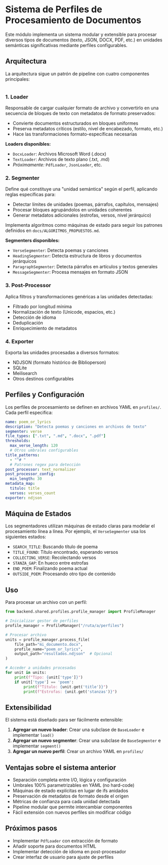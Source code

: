 # Sistema de Perfiles de Procesamiento de Documentos

Este módulo implementa un sistema modular y extensible para procesar diversos tipos de documentos (texto, JSON, DOCX, PDF, etc.) en unidades semánticas significativas mediante perfiles configurables.

## Arquitectura

La arquitectura sigue un patrón de pipeline con cuatro componentes principales:

```Documento → [LOADER] → bloques → [SEGMENTER] → unidades → [POST-PROCESSOR] → [EXPORTER] → NDJSON/DB
```

### 1. Loader

Responsable de cargar cualquier formato de archivo y convertirlo en una secuencia de bloques de texto con metadatos de formato preservados:

- Convierte documentos estructurados en bloques uniformes
- Preserva metadatos críticos (estilo, nivel de encabezado, formato, etc.)
- Hace las transformaciones formato-específicas necesarias

**Loaders disponibles:**
- `DocxLoader`: Archivos Microsoft Word (.docx)
- `TextLoader`: Archivos de texto plano (.txt, .md)
- *Próximamente:* `PdfLoader`, `JsonLoader`, etc.

### 2. Segmenter

Define qué constituye una "unidad semántica" según el perfil, aplicando reglas específicas para:

- Detectar límites de unidades (poemas, párrafos, capítulos, mensajes)
- Procesar bloques agrupándolos en unidades coherentes
- Generar metadatos adicionales (estrofas, versos, nivel jerárquico)

Implementa algoritmos como máquinas de estado para seguir los patrones definidos en `docs/ALGORITMOS_PROPUESTOS.md`.

**Segmenters disponibles:**
- `VerseSegmenter`: Detecta poemas y canciones
- `HeadingSegmenter`: Detecta estructura de libros y documentos jerárquicos
- `ParagraphSegmenter`: Detecta párrafos en artículos y textos generales
- `MessageSegmenter`: Procesa mensajes en formato JSON

### 3. Post-Processor

Aplica filtros y transformaciones genéricas a las unidades detectadas:

- Filtrado por longitud mínima
- Normalización de texto (Unicode, espacios, etc.)
- Detección de idioma
- Deduplicación
- Enriquecimiento de metadatos

### 4. Exporter

Exporta las unidades procesadas a diversos formatos:

- NDJSON (formato histórico de Biblioperson)
- SQLite
- Meilisearch
- Otros destinos configurables

## Perfiles y Configuración

Los perfiles de procesamiento se definen en archivos YAML en `profiles/`. Cada perfil especifica:

```yaml
name: poem_or_lyrics
description: "Detecta poemas y canciones en archivos de texto"
segmenter: verse
file_types: [".txt", ".md", ".docx", ".pdf"]
thresholds:
  max_verse_length: 120
  # Otros umbrales configurables
title_patterns:
  - "^# "
  # Patrones regex para detección
post_processor: text_normalizer
post_processor_config:
  min_length: 30
metadata_map:
  titulo: title
  versos: verses_count
exporter: ndjson
```

## Máquina de Estados

Los segmentadores utilizan máquinas de estado claras para modelar el procesamiento línea a línea. Por ejemplo, el `VerseSegmenter` usa los siguientes estados:

- `SEARCH_TITLE`: Buscando título de poema
- `TITLE_FOUND`: Título encontrado, esperando versos
- `COLLECTING_VERSE`: Recolectando versos
- `STANZA_GAP`: En hueco entre estrofas
- `END_POEM`: Finalizando poema actual
- `OUTSIDE_POEM`: Procesando otro tipo de contenido

## Uso

Para procesar un archivo con un perfil:

```python
from backend.shared.profiles.profile_manager import ProfileManager

# Inicializar gestor de perfiles
profile_manager = ProfileManager("/ruta/a/perfiles")

# Procesar archivo
units = profile_manager.process_file(
    file_path="mi_documento.docx",
    profile_name="poem_or_lyrics",
    output_path="resultados.ndjson"  # Opcional
)

# Acceder a unidades procesadas
for unit in units:
    print(f"Tipo: {unit['type']}")
    if unit['type'] == 'poem':
        print(f"Título: {unit.get('title')}")
        print(f"Estrofas: {unit.get('stanzas')}")
```

## Extensibilidad

El sistema está diseñado para ser fácilmente extensible:

1. **Agregar un nuevo loader**: Crear una subclase de `BaseLoader` e implementar `load()`
2. **Agregar un nuevo segmenter**: Crear una subclase de `BaseSegmenter` e implementar `segment()`
3. **Agregar un nuevo perfil**: Crear un archivo YAML en `profiles/`

## Ventajas sobre el sistema anterior

- Separación completa entre I/O, lógica y configuración
- Umbrales 100% parametrizables en YAML (no hard-code)
- Máquinas de estado explícitas en lugar de ifs anidados
- Preservación de metadatos de formato desde el origen
- Métricas de confianza para cada unidad detectada
- Pipeline modular que permite intercambiar componentes
- Fácil extensión con nuevos perfiles sin modificar código

## Próximos pasos

- Implementar `PdfLoader` con extracción de formato
- Añadir soporte para documentos HTML
- Implementar detección de idioma en post-procesador
- Crear interfaz de usuario para ajuste de perfiles 